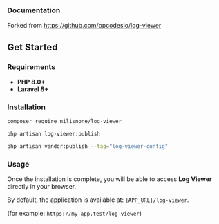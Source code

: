 ### Documentation

Forked from https://github.com/opcodesio/log-viewer

## Get Started

### Requirements

- **PHP 8.0+**
- **Laravel 8+**

### Installation


```bash
composer require nilisnone/log-viewer
```


```bash
php artisan log-viewer:publish
```


```bash
php artisan vendor:publish --tag="log-viewer-config"
```


### Usage

Once the installation is complete, you will be able to access **Log Viewer** directly in your browser.

By default, the application is available at: `{APP_URL}/log-viewer`.

(for example: `https://my-app.test/log-viewer`)
